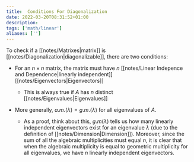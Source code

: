 ```yaml
---
title:  Conditions For Diagonalization
date: 2022-03-20T08:31:52+01:00
description: 
tags: ['math/linear']
aliases: ['']
---
```

To check if a [[notes/Matrixes|matrix]] is [[notes/Diagonalization|diagonalizable]], there are two conditions:

- For an $n \times n$ matrix, the matrix must have $n$ [[notes/Linear Indepence and Dependence|linearly independent]] [[notes/Eigenvectors|Eigenvectors]]
	- This is always true if $A$ has $n$ distinct [[notes/Eigenvalues|Eigenvalues]]
	
- More generally, $a.m.(\lambda) = g.m.(\lambda)$ for all eigenvalues of $A$.
	- As a proof, think about this, $g.m(\lambda)$ tells us how many linearly independent eigenvectors exist for an eigenvalue $\lambda$ (due to the definition of [[notes/Dimension|Dimension]]). Moreover, since the sum of all the algebraic multiplicities must equal $n$, it is clear that when the algebraic multiplicity is equal to geometric multiplicity for all eigenvalues, we have $n$ linearly independent eigenvectors.
